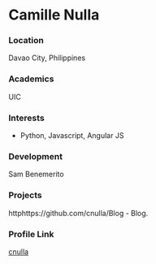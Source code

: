  # Camille Nulla

### Location
Davao City, Philippines

### Academics
UIC

### Interests
- Python, Javascript, Angular JS

### Development
Sam Benemerito

### Projects

httphttps://github.com/cnulla/Blog - Blog.

### Profile Link

[cnulla](https://github.com/cnulla/)
